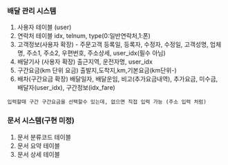 ### 배달 관리 시스템

1. 사용자 테이블 (user)
2. 연락처 테이블 
  idx, telnum, type(0:일반연락처,1:폰)
3. 고객정보(사용자 확장) - 주문고객
  등록일, 등록자, 수정자, 수정일, 고객성명, 업체명, 주소1, 주소2, 우편번호, 주소상세, user_idx(필수 아님)
4. 배달기사 (사용자 확장)
  출근지역, 운전자명, user_idx
5. 구간요금(km 단위 요금)
  출발지,도착지,km,기본요금(km단위-)
6. 배차(구간요금 확장)
  배달일자, 배달운임, 비고(추가요금내역), 추가요금, 미수금, 배달자(user_idx), 구간정보(idx_fare)

  ````
  입력할때 구간 구간요금을 선택할수 있는데, 없으면 직접 입력 가능 (주소 입력 처럼)
  ````

### 문서 시스템(구현 미정)

1. 문서 분류코드 테이블
2. 문서 요약 테이블
3. 문서 상세 테이블